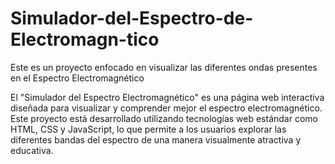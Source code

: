 # Simulador-del-Espectro-de-Electromagn-tico
Este es un proyecto enfocado en visualizar las diferentes ondas presentes en el Espectro Electromagnético

El "Simulador del Espectro Electromagnético" es una página web interactiva diseñada para visualizar y comprender 
mejor el espectro electromagnético. Este proyecto está desarrollado utilizando tecnologías web estándar como HTML, 
CSS y JavaScript, lo que permite a los usuarios explorar las diferentes bandas del espectro de una manera visualmente 
atractiva y educativa.
